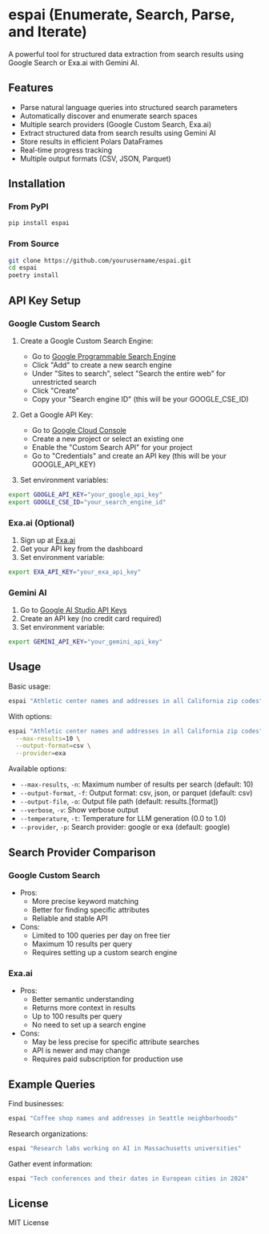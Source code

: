 # espai (Enumerate, Search, Parse, and Iterate)

A powerful tool for structured data extraction from search results using Google Search or Exa.ai with Gemini AI.

## Features

- Parse natural language queries into structured search parameters
- Automatically discover and enumerate search spaces
- Multiple search providers (Google Custom Search, Exa.ai)
- Extract structured data from search results using Gemini AI
- Store results in efficient Polars DataFrames
- Real-time progress tracking
- Multiple output formats (CSV, JSON, Parquet)

## Installation

### From PyPI
```bash
pip install espai
```

### From Source
```bash
git clone https://github.com/yourusername/espai.git
cd espai
poetry install
```

## API Key Setup

### Google Custom Search
1. Create a Google Custom Search Engine:
   - Go to [Google Programmable Search Engine](https://programmablesearchengine.google.com/controlpanel/all)
   - Click "Add" to create a new search engine
   - Under "Sites to search", select "Search the entire web" for unrestricted search
   - Click "Create"
   - Copy your "Search engine ID" (this will be your GOOGLE_CSE_ID)

2. Get a Google API Key:
   - Go to [Google Cloud Console](https://console.cloud.google.com/)
   - Create a new project or select an existing one
   - Enable the "Custom Search API" for your project
   - Go to "Credentials" and create an API key (this will be your GOOGLE_API_KEY)

3. Set environment variables:
```bash
export GOOGLE_API_KEY="your_google_api_key"
export GOOGLE_CSE_ID="your_search_engine_id"
```

### Exa.ai (Optional)
1. Sign up at [Exa.ai](https://exa.ai)
2. Get your API key from the dashboard
3. Set environment variable:
```bash
export EXA_API_KEY="your_exa_api_key"
```

### Gemini AI
1. Go to [Google AI Studio API Keys](https://aistudio.google.com/apikey)
2. Create an API key (no credit card required)
3. Set environment variable:
```bash
export GEMINI_API_KEY="your_gemini_api_key"
```

## Usage

Basic usage:
```bash
espai "Athletic center names and addresses in all California zip codes"
```

With options:
```bash
espai "Athletic center names and addresses in all California zip codes" \
  --max-results=10 \
  --output-format=csv \
  --provider=exa
```

Available options:
- `--max-results`, `-n`: Maximum number of results per search (default: 10)
- `--output-format`, `-f`: Output format: csv, json, or parquet (default: csv)
- `--output-file`, `-o`: Output file path (default: results.[format])
- `--verbose`, `-v`: Show verbose output
- `--temperature`, `-t`: Temperature for LLM generation (0.0 to 1.0)
- `--provider`, `-p`: Search provider: google or exa (default: google)

## Search Provider Comparison

### Google Custom Search
- Pros:
  - More precise keyword matching
  - Better for finding specific attributes
  - Reliable and stable API
- Cons:
  - Limited to 100 queries per day on free tier
  - Maximum 10 results per query
  - Requires setting up a custom search engine

### Exa.ai
- Pros:
  - Better semantic understanding
  - Returns more context in results
  - Up to 100 results per query
  - No need to set up a search engine
- Cons:
  - May be less precise for specific attribute searches
  - API is newer and may change
  - Requires paid subscription for production use

## Example Queries

Find businesses:
```bash
espai "Coffee shop names and addresses in Seattle neighborhoods"
```

Research organizations:
```bash
espai "Research labs working on AI in Massachusetts universities"
```

Gather event information:
```bash
espai "Tech conferences and their dates in European cities in 2024"
```

## License

MIT License
